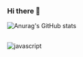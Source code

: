 ### Hi there 👋


![Anurag's GitHub stats](https://github-readme-stats.vercel.app/api?username=brenoMatias&show_icons=true&theme=dracula)

##
![javascript](https://user-images.githubusercontent.com/85755031/147395430-eff1feb9-86be-4abc-b908-ce64d5743e40.jpg)

<!--
**brenoMatias/brenoMatias** is a ✨ _special_ ✨ repository because its `README.md` (this file) appears on your GitHub profile.

Here are some ideas to get you started:

- 🔭 I’m currently working on ...
- 🌱 I’m currently learning ...
- 👯 I’m looking to collaborate on ...
- 🤔 I’m looking for help with ...
- 💬 Ask me about ...
- 📫 How to reach me: ...
- 😄 Pronouns: ...
- ⚡ Fun fact: ...
-->
